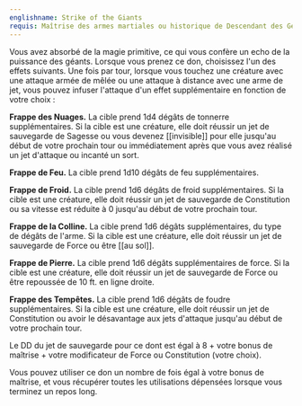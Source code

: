 ```yaml
---
englishname: Strike of the Giants
requis: Maîtrise des armes martiales ou historique de Descendant des Géants
---
```

Vous avez absorbé de la magie primitive, ce qui vous confère un echo de la puissance des géants. Lorsque vous prenez ce don, choisissez l'un des effets suivants. Une fois par tour, lorsque vous touchez une créature avec une attaque armée de mêlée ou une attaque à distance avec une arme de jet, vous pouvez infuser l'attaque d'un effet supplémentaire en fonction de votre choix : 

**Frappe des Nuages.** La cible prend 1d4 dégâts de tonnerre supplémentaires. Si la cible est une créature, elle doit réussir un jet de sauvegarde de Sagesse ou vous devenez [[invisible]] pour elle jusqu'au début de votre prochain tour ou immédiatement après que vous avez réalisé un jet d'attaque ou incanté un sort.

**Frappe de Feu.** La cible prend 1d10 dégâts de feu supplémentaires.

**Frappe de Froid.** La cible prend 1d6 dégâts de froid supplémentaires. Si la cible est une créature, elle doit réussir un jet de sauvegarde de Constitution ou sa vitesse est réduite à 0 jusqu'au début de votre prochain tour.

**Frappe de la Colline.** La cible prend 1d6 dégâts supplémentaires, du type de dégâts de l'arme. Si la cible est une créature, elle doit réussir un jet de sauvegarde de Force ou être [[au sol]].

**Frappe de Pierre.** La cible prend 1d6 dégâts supplémentaires de force. Si la cible est une créature, elle doit réussir un jet de sauvegarde de Force ou être repoussée de 10 ft. en ligne droite.

**Frappe des Tempêtes.** La cible prend 1d6 dégâts de foudre supplémentaires. Si la cible est une créature, elle doit réussir un jet de Constitution ou avoir le désavantage aux jets d'attaque jusqu'au début de votre prochain tour.

Le DD du jet de sauvegarde pour ce dont est égal à 8 + votre bonus de maîtrise + votre modificateur de Force ou Constitution (votre choix).

Vous pouvez utiliser ce don un nombre de fois égal à votre bonus de maîtrise, et vous récupérer toutes les utilisations dépensées lorsque vous terminez un repos long.
